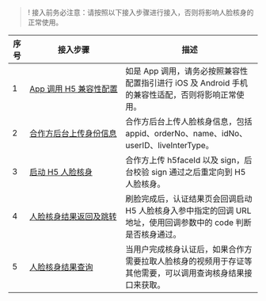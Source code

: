 >! 接入前务必注意：请按照以下接入步骤进行接入，否则将影响人脸核身的正常使用。

|序号 |接入步骤 |描述 |
|---------|---------|---------|
| 1 |<nobr>[App 调用 H5 兼容性配置](https://cloud.tencent.com/document/product/1007/61076) |如是 App 调用，请务必按照兼容性配置指引进行 iOS 及 Android 手机的兼容性适配，否则将影响正常使用。| 
| 2 | <nobr>[合作方后台上传身份信息](https://cloud.tencent.com/document/product/1007/61073) | 合作方后台上传人脸核身信息，包括 appid、orderNo、name、idNo、userID、liveInterType。| 
| 3 | [启动 H5 人脸核身](https://cloud.tencent.com/document/product/1007/61074)|合作方上传 h5faceId 以及 sign，后台校验 sign 通过之后重定向到 H5 人脸核身。 | 
|4 |[人脸核身结果返回及跳转](https://cloud.tencent.com/document/product/1007/61075) |刷脸完成后，认证结果页会回调启动 H5 人脸核身入参中指定的回调 URL 地址，使用回调参数中的 code 判断是否核身通过。 | 
|5 | [人脸核身结果查询](https://cloud.tencent.com/document/product/1007/61300) | 当用户完成核身认证后，如果合作方需要拉取人脸核身的视频用于存证等其他需要，可以调用查询核身结果接口来获取。| 
  
  
  
  
  
  
  
  
  
